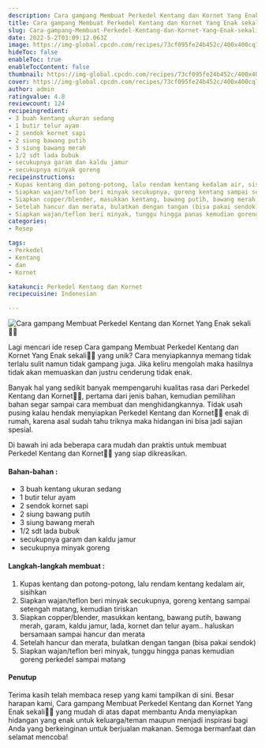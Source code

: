 ```yaml
---
description: Cara gampang Membuat Perkedel Kentang dan Kornet Yang Enak sekali"
title: Cara gampang Membuat Perkedel Kentang dan Kornet Yang Enak sekali
slug: Cara-gampang-Membuat-Perkedel-Kentang-dan-Kornet-Yang-Enak-sekali
date: 2022-5-2T03:09:12.063Z
image: https://img-global.cpcdn.com/recipes/73cf095fe24b452c/400x400cq70/photo.jpg
hideToc: false
enableToc: true
enableTocContent: false
thumbnail: https://img-global.cpcdn.com/recipes/73cf095fe24b452c/400x400cq70/photo.jpg
cover: https://img-global.cpcdn.com/recipes/73cf095fe24b452c/400x400cq70/photo.jpg
author: admin
ratingvalue: 4.8
reviewcount: 124
recipeingredient:
- 3 buah kentang ukuran sedang
- 1 butir telur ayam
- 2 sendok kornet sapi
- 2 siung bawang putih
- 3 siung bawang merah
- 1/2 sdt lada bubuk
- secukupnya garam dan kaldu jamur
- secukupnya minyak goreng
recipeinstructions:
- Kupas kentang dan potong-potong, lalu rendam kentang kedalam air, sisihkan
- Siapkan wajan/teflon beri minyak secukupnya, goreng kentang sampai setengah matang, kemudian tiriskan
- Siapkan copper/blender, masukkan kentang, bawang putih, bawang merah, garam, kaldu jamur, lada, kornet dan telur ayam.. haluskan bersamaan sampai hancur dan merata
- Setelah hancur dan merata, bulatkan dengan tangan (bisa pakai sendok)
- Siapkan wajan/teflon beri minyak, tunggu hingga panas kemudian goreng perkedel sampai matang
categories:
- Resep

tags:
- Perkedel
- Kentang
- dan
- Kornet

katakunci: Perkedel Kentang dan Kornet
recipecuisine: Indonesian

---
```


![Cara gampang Membuat Perkedel Kentang dan Kornet Yang Enak sekali👩‍🍳](https://img-global.cpcdn.com/recipes/73cf095fe24b452c/400x400cq70/photo.jpg)

Lagi mencari ide resep Cara gampang Membuat Perkedel Kentang dan Kornet Yang Enak sekali👩‍🍳 yang unik? Cara menyiapkannya memang tidak terlalu sulit namun tidak gampang juga. Jika keliru mengolah maka hasilnya tidak akan memuaskan dan justru cenderung tidak enak.

Banyak hal yang sedikit banyak mempengaruhi kualitas rasa dari Perkedel Kentang dan Kornet👩‍🍳, pertama dari jenis bahan, kemudian pemilihan bahan segar sampai cara membuat dan menghidangkannya. Tidak usah pusing kalau hendak menyiapkan Perkedel Kentang dan Kornet👩‍🍳 enak di rumah, karena asal sudah tahu triknya maka hidangan ini bisa jadi sajian spesial.

Di bawah ini ada beberapa cara mudah dan praktis untuk membuat Perkedel Kentang dan Kornet👩‍🍳 yang siap dikreasikan.

<!--inarticleads1-->

#### Bahan-bahan :

- 3 buah kentang ukuran sedang
- 1 butir telur ayam
- 2 sendok kornet sapi
- 2 siung bawang putih
- 3 siung bawang merah
- 1/2 sdt lada bubuk
- secukupnya garam dan kaldu jamur
- secukupnya minyak goreng

<!--inarticleads2-->

#### Langkah-langkah membuat :

1. Kupas kentang dan potong-potong, lalu rendam kentang kedalam air, sisihkan
1. Siapkan wajan/teflon beri minyak secukupnya, goreng kentang sampai setengah matang, kemudian tiriskan
1. Siapkan copper/blender, masukkan kentang, bawang putih, bawang merah, garam, kaldu jamur, lada, kornet dan telur ayam.. haluskan bersamaan sampai hancur dan merata
1. Setelah hancur dan merata, bulatkan dengan tangan (bisa pakai sendok)
1. Siapkan wajan/teflon beri minyak, tunggu hingga panas kemudian goreng perkedel sampai matang

#### Penutup

Terima kasih telah membaca resep yang kami tampilkan di sini. Besar harapan kami, Cara gampang Membuat Perkedel Kentang dan Kornet Yang Enak sekali👩‍🍳 yang mudah di atas dapat membantu Anda menyiapkan hidangan yang enak untuk keluarga/teman maupun menjadi inspirasi bagi Anda yang berkeinginan untuk berjualan makanan. Semoga bermanfaat dan selamat mencoba!